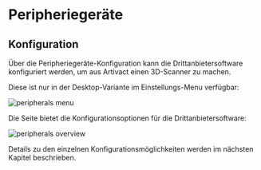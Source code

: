 # Peripheriegeräte

## Konfiguration

Über die Peripheriegeräte-Konfiguration kann die Drittanbietersoftware konfiguriert werden, um aus Artivact einen
3D-Scanner zu machen.

Diese ist nur in der Desktop-Variante im Einstellungs-Menu verfügbar:

![peripherals menu](/assets/desktop/manual/de/peripherals-menu.png)

Die Seite bietet die Konfigurationsoptionen für die Drittanbietersoftware:

![peripherals overview](/assets/desktop/manual/de/peripherals-overview.png)

Details zu den einzelnen Konfigurationsmöglichkeiten werden im nächsten Kapitel beschrieben.
